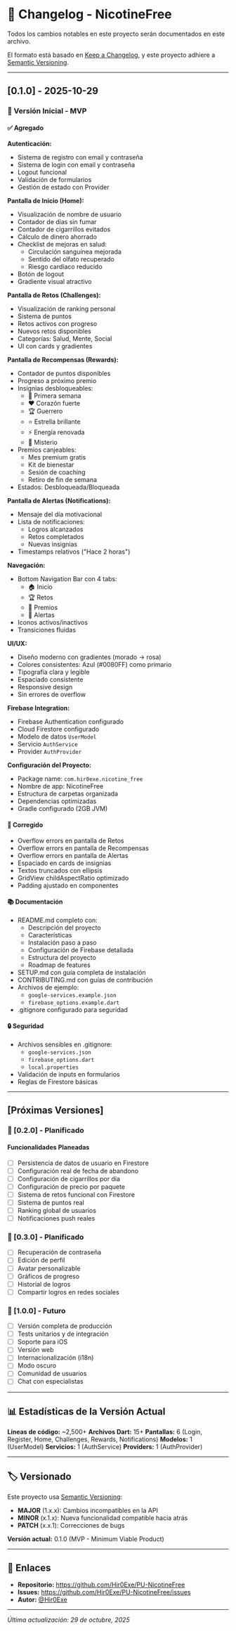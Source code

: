 # 📝 Changelog - NicotineFree

Todos los cambios notables en este proyecto serán documentados en este archivo.

El formato está basado en [Keep a Changelog](https://keepachangelog.com/es-ES/1.0.0/),
y este proyecto adhiere a [Semantic Versioning](https://semver.org/lang/es/).

---

## [0.1.0] - 2025-10-29

### 🎉 Versión Inicial - MVP

#### ✅ Agregado

**Autenticación:**
- Sistema de registro con email y contraseña
- Sistema de login con email y contraseña
- Logout funcional
- Validación de formularios
- Gestión de estado con Provider

**Pantalla de Inicio (Home):**
- Visualización de nombre de usuario
- Contador de días sin fumar
- Contador de cigarrillos evitados
- Cálculo de dinero ahorrado
- Checklist de mejoras en salud:
  - Circulación sanguínea mejorada
  - Sentido del olfato recuperado
  - Riesgo cardíaco reducido
- Botón de logout
- Gradiente visual atractivo

**Pantalla de Retos (Challenges):**
- Visualización de ranking personal
- Sistema de puntos
- Retos activos con progreso
- Nuevos retos disponibles
- Categorías: Salud, Mente, Social
- UI con cards y gradientes

**Pantalla de Recompensas (Rewards):**
- Contador de puntos disponibles
- Progreso a próximo premio
- Insignias desbloqueables:
  - 🎯 Primera semana
  - ❤️ Corazón fuerte
  - 🏆 Guerrero
  - ⭐ Estrella brillante
  - ⚡ Energía renovada
  - 🎁 Misterio
- Premios canjeables:
  - Mes premium gratis
  - Kit de bienestar
  - Sesión de coaching
  - Retiro de fin de semana
- Estados: Desbloqueada/Bloqueada

**Pantalla de Alertas (Notifications):**
- Mensaje del día motivacional
- Lista de notificaciones:
  - Logros alcanzados
  - Retos completados
  - Nuevas insignias
- Timestamps relativos ("Hace 2 horas")

**Navegación:**
- Bottom Navigation Bar con 4 tabs:
  - 🏠 Inicio
  - 🏆 Retos
  - 🎁 Premios
  - 🔔 Alertas
- Iconos activos/inactivos
- Transiciones fluidas

**UI/UX:**
- Diseño moderno con gradientes (morado → rosa)
- Colores consistentes: Azul (#0080FF) como primario
- Tipografía clara y legible
- Espaciado consistente
- Responsive design
- Sin errores de overflow

**Firebase Integration:**
- Firebase Authentication configurado
- Cloud Firestore configurado
- Modelo de datos `UserModel`
- Servicio `AuthService`
- Provider `AuthProvider`

**Configuración del Proyecto:**
- Package name: `com.hir0exe.nicotine_free`
- Nombre de app: NicotineFree
- Estructura de carpetas organizada
- Dependencias optimizadas
- Gradle configurado (2GB JVM)

#### 🐛 Corregido
- Overflow errors en pantalla de Retos
- Overflow errors en pantalla de Recompensas
- Overflow errors en pantalla de Alertas
- Espaciado en cards de insignias
- Textos truncados con ellipsis
- GridView childAspectRatio optimizado
- Padding ajustado en componentes

#### 📚 Documentación
- README.md completo con:
  - Descripción del proyecto
  - Características
  - Instalación paso a paso
  - Configuración de Firebase detallada
  - Estructura del proyecto
  - Roadmap de features
- SETUP.md con guía completa de instalación
- CONTRIBUTING.md con guías de contribución
- Archivos de ejemplo:
  - `google-services.example.json`
  - `firebase_options.example.dart`
- .gitignore configurado para seguridad

#### 🔒 Seguridad
- Archivos sensibles en .gitignore:
  - `google-services.json`
  - `firebase_options.dart`
  - `local.properties`
- Validación de inputs en formularios
- Reglas de Firestore básicas

---

## [Próximas Versiones]

### 🔮 [0.2.0] - Planificado

#### Funcionalidades Planeadas
- [ ] Persistencia de datos de usuario en Firestore
- [ ] Configuración real de fecha de abandono
- [ ] Configuración de cigarrillos por día
- [ ] Configuración de precio por paquete
- [ ] Sistema de retos funcional con Firestore
- [ ] Sistema de puntos real
- [ ] Ranking global de usuarios
- [ ] Notificaciones push reales

### 🔮 [0.3.0] - Planificado
- [ ] Recuperación de contraseña
- [ ] Edición de perfil
- [ ] Avatar personalizable
- [ ] Gráficos de progreso
- [ ] Historial de logros
- [ ] Compartir logros en redes sociales

### 🔮 [1.0.0] - Futuro
- [ ] Versión completa de producción
- [ ] Tests unitarios y de integración
- [ ] Soporte para iOS
- [ ] Versión web
- [ ] Internacionalización (i18n)
- [ ] Modo oscuro
- [ ] Comunidad de usuarios
- [ ] Chat con especialistas

---

## 📊 Estadísticas de la Versión Actual

**Líneas de código:** ~2,500+
**Archivos Dart:** 15+
**Pantallas:** 6 (Login, Register, Home, Challenges, Rewards, Notifications)
**Modelos:** 1 (UserModel)
**Servicios:** 1 (AuthService)
**Providers:** 1 (AuthProvider)

---

## 🏷️ Versionado

Este proyecto usa [Semantic Versioning](https://semver.org/lang/es/):

- **MAJOR** (1.x.x): Cambios incompatibles en la API
- **MINOR** (x.1.x): Nueva funcionalidad compatible hacia atrás
- **PATCH** (x.x.1): Correcciones de bugs

**Versión actual:** 0.1.0 (MVP - Minimum Viable Product)

---

## 🔗 Enlaces

- **Repositorio:** https://github.com/Hir0Exe/PU-NicotineFree
- **Issues:** https://github.com/Hir0Exe/PU-NicotineFree/issues
- **Autor:** [@Hir0Exe](https://github.com/Hir0Exe)

---

_Última actualización: 29 de octubre, 2025_

